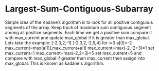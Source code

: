 # Largest-Sum-Contiguous-Subarray
Simple idea of the Kadane’s algorithm is to look for all positive contiguous segments of the array.
Keep track of maximum sum contiguous segment among all positive segments.
Each time we get a positive sum compare it with max_current and update max_global if it is greater than max_global.
Lets take the example:
[-2,3,2,-1]
[-2,3,2,-2,5,4]
for i=0 a[0]=-2
max_current=max(a[0],max_current+a[i)
max_current=max(-2,-2+3)=1
set max_current=1 
max_current=max(-2,2+3)=5 
set max_current=5 and compare with max_global if greater than max_current then assign into max_global.
This is known as kadane's algorithm.
